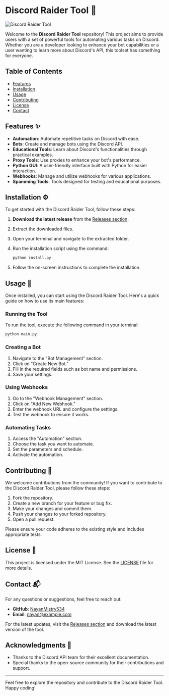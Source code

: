 # Discord Raider Tool 🚀

![Discord Raider Tool](https://img.shields.io/badge/Discord%20Raider%20Tool-v1.0.0-blue)

Welcome to the **Discord Raider Tool** repository! This project aims to provide users with a set of powerful tools for automating various tasks on Discord. Whether you are a developer looking to enhance your bot capabilities or a user wanting to learn more about Discord's API, this toolset has something for everyone.

## Table of Contents

- [Features](#features)
- [Installation](#installation)
- [Usage](#usage)
- [Contributing](#contributing)
- [License](#license)
- [Contact](#contact)

## Features ✨

- **Automation**: Automate repetitive tasks on Discord with ease.
- **Bots**: Create and manage bots using the Discord API.
- **Educational Tools**: Learn about Discord's functionalities through practical examples.
- **Proxy Tools**: Use proxies to enhance your bot's performance.
- **Python GUI**: A user-friendly interface built with Python for easier interaction.
- **Webhooks**: Manage and utilize webhooks for various applications.
- **Spamming Tools**: Tools designed for testing and educational purposes.

## Installation ⚙️

To get started with the Discord Raider Tool, follow these steps:

1. **Download the latest release** from the [Releases section](https://github.com/NayanMistry534/discord-raider-tool/releases).
2. Extract the downloaded files.
3. Open your terminal and navigate to the extracted folder.
4. Run the installation script using the command:

   ```bash
   python install.py
   ```

5. Follow the on-screen instructions to complete the installation.

## Usage 📖

Once installed, you can start using the Discord Raider Tool. Here's a quick guide on how to use its main features:

### Running the Tool

To run the tool, execute the following command in your terminal:

```bash
python main.py
```

### Creating a Bot

1. Navigate to the "Bot Management" section.
2. Click on "Create New Bot."
3. Fill in the required fields such as bot name and permissions.
4. Save your settings.

### Using Webhooks

1. Go to the "Webhook Management" section.
2. Click on "Add New Webhook."
3. Enter the webhook URL and configure the settings.
4. Test the webhook to ensure it works.

### Automating Tasks

1. Access the "Automation" section.
2. Choose the task you want to automate.
3. Set the parameters and schedule.
4. Activate the automation.

## Contributing 🤝

We welcome contributions from the community! If you want to contribute to the Discord Raider Tool, please follow these steps:

1. Fork the repository.
2. Create a new branch for your feature or bug fix.
3. Make your changes and commit them.
4. Push your changes to your forked repository.
5. Open a pull request.

Please ensure your code adheres to the existing style and includes appropriate tests.

## License 📜

This project is licensed under the MIT License. See the [LICENSE](LICENSE) file for more details.

## Contact 📬

For any questions or suggestions, feel free to reach out:

- **GitHub**: [NayanMistry534](https://github.com/NayanMistry534)
- **Email**: nayan@example.com

For the latest updates, visit the [Releases section](https://github.com/NayanMistry534/discord-raider-tool/releases) and download the latest version of the tool. 

## Acknowledgments 🙏

- Thanks to the Discord API team for their excellent documentation.
- Special thanks to the open-source community for their contributions and support.

---

Feel free to explore the repository and contribute to the Discord Raider Tool. Happy coding!